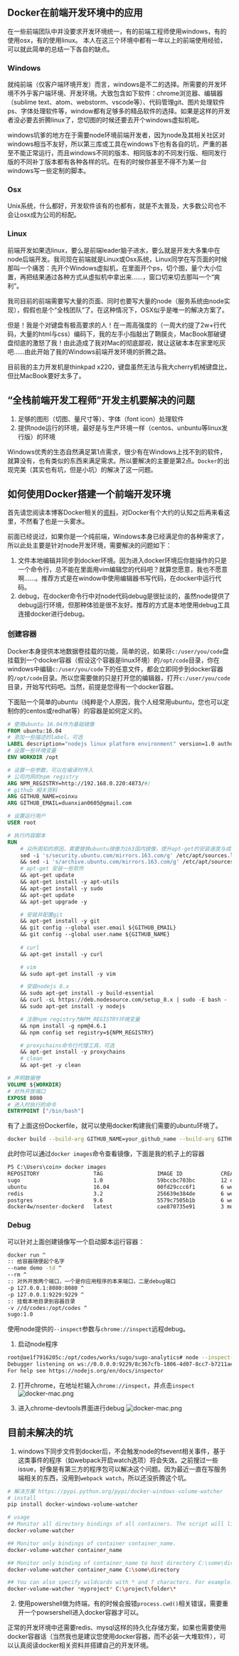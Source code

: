 ## Docker在前端开发环境中的应用
在一些前端团队中并没要求开发环境统一，有的前端工程师使用windows，有的使用osx，有的使用linux。
本人在这三个环境中都有一年以上的前端使用经验，可以就此简单的总结一下各自的缺点。

### Windows
就纯前端（仅客户端环境开发）而言，windows是不二的选择。所需要的开发环境不外乎客户端环境、开发环境。大致包含如下软件：chrome浏览器、编辑器（sublime text、atom、webstorm、vscode等）、代码管理git、图片处理软件ps、字体处理软件等，window都有足够多的精品软件的选择。如果是这样的开发者没必要去折腾linux了，您切图的时候还要去开个windows虚拟机呢。

windows坑爹的地方在于需要node环境前端开发者，因为node及其相关社区对windows相当不友好，所以第三库或工具在windows下也有各自的坑，严重的甚至不能正常运行，而且windows不同的版本、相同版本的不同发行版、相同发行版的不同补丁版本都有各种各样的坑。在有的时候你甚至不得不为某一台windows写一些定制的脚本。

### Osx
Unix系统，什么都好，开发软件该有的也都有，就是不太普及，大多数公司也不会让osx成为公司的标配。

### Linux
前端开发如果选linux，要么是前端leader脑子进水，要么就是开发大多集中在node后端开发。我司现在前端就是Linux或Osx系统，Linux同学在写页面的时候那叫一个痛苦：先开个Windows虚拟机，在里面开个ps，切个图，量个大小位置，再把结果通过各种方式从虚拟机中拿出来......，窗口切来切去那叫一个“爽利”。

我司目前的前端需要写大量的页面、同时也要写大量的node（服务系统由node实现），假假也是个“全栈团队”了。在这种情况下，OSX似乎是唯一的解决方案了。

但是！我是个对键盘有极高要求的人！在一周高强度的（一周大约提了2w+行代码，大量的html与css）编码下，我的左手小指敲出了鞘膜炎，MacBook那破键盘彻底的激怒了我！由此造成了我对Mac的彻底鄙视，就让这破本本在家里吃灰吧......由此开始了我的Windows前端开发环境的折腾之路。

目前我的主力开发机是thinkpad x220，键盘虽然无法与我大cherry机械键盘比，但比MacBook要好太多了。

## “全栈前端开发工程师”开发主机要解决的问题
1. 足够的图形（切图、量尺寸等）、字体（font icon）处理软件
2. 提供node运行的环境，最好是与生产环境一样（centos、unbuntu等linux发行版）的环境

Windows优秀的生态自然满足第1点需求，很少有在Windows上找不到的软件，就算没有，也有类似的东西来满足需求。所以要解决的主要是第2点。`Docker`的出现完美（其实也有坑，但是小坑）的解决了这一问题。

## 如何使用Docker搭建一个前端开发环境
首先请您阅读本博客Docker相关的[资料](../../README.md)，对Docker有个大约的认知之后再来看这里，不然看了也是一头雾水。

前面已经说过，如果你是一个纯前端，Windows本身已经满足你的各种需求了，所以此处主要是针对node开发环境，需要解决的问题如下：

1. 文件本地编辑并同步到docker环境。因为进入docker环境后你能操作的只是一个命令行，总不能在里面用vim编辑您的代码吧？就算您愿意，我也不愿意啊......。推荐方式是在window中使用编辑器书写代码，在docker中运行代码。
2. debug，在docker命令行中对node代码debug是很扯淡的，虽然node提供了debug运行环境，但那种体验是很不友好。推荐的方式是本地使用debug工具连接docker进行debug。

### 创建容器
Docker本身提供本地数据卷挂载的功能，简单的说，如果将`c:/user/you/code`盘挂载到一个docker容器（假设这个容器是linux环境）的`/opt/code`目录，你在windows中编辑`c:/user/you/code`下的任意文件，都会立即同步到docker容器的`/opt/code`目录。所以您需要做的只是打开您的编辑器，打开`c:/user/you/code`目录，开始写代码吧。当然，前提是您得有一个docker容器。

下面贴一个简单的ubuntu（纯粹是个人原因，我个人经常用ubuntu，您也可以定制你的centos或redhat等）的容器是如何定义的。

```dockerfile
# 使用ubuntu 16.04作为基础镜像
FROM ubuntu:16.04
# 添加一些描述的label，可选
LABEL description="nodejs linux platform environment" version=1.0 author=coinxu
# 设置一些环境变量
ENV WORKDIR /opt

# 设置一些参数，可以在编译时传入
# 公司内网的npm registry
ARG NPM_REGISTRY=http://192.168.0.220:4873/#/
# github 相关资料
ARG GITHUB_NAME=coinxu
ARG GITHUB_EMAIL=duanxian0605@gmail.com

# 设置运行用户
USER root

# 执行内容脚本
RUN                                                                                \
    # 众所周知的原因，需要替换ubuntu镜像为163国内镜像，提升apt-get的安装速度与成功率    
    sed -i 's/security.ubuntu.com/mirrors.163.com/g' /etc/apt/sources.list         \
    && sed -i 's/archive.ubuntu.com/mirrors.163.com/g' /etc/apt/sources.list       \
    # apt-get 安装一些软件
    && apt-get update                                                              \    
    && apt-get install -y apt-utils                                                \
    && apt-get install -y sudo                                                     \
    && apt-get update                                                              \
    && apt-get upgrade -y                                                          \

    # 安装并配置git
    && apt-get install -y git                                                      \
    && git config --global user.email ${GITHUB_EMAIL}                              \
    && git config --global user.name ${GITHUB_NAME}                                \
    
    # curl
    && apt-get install -y curl                                                     \

    # vim
    && sudo apt-get install -y vim                                                 \

    # 安装nodejs 8.x
    && sudo apt-get install -y build-essential                                     \
    && curl -sL https://deb.nodesource.com/setup_8.x | sudo -E bash -              \
    && sudo apt-get install -y nodejs                                              \

    # 注册npm registry为NPM_REGISTRY环境变量
    && npm install -g npm@4.6.1                                                    \
    && npm config set registry=${NPM_REGISTRY}                                     \        

    # proxychains命令行代理工具，可选
    && apt-get install -y proxychains                                              \                                                
    # clean
    && apt-get -y clean

# 声明数据卷
VOLUME ${WORKDIR}
# 对外开放端口
EXPOSE 8080
# 进入时执行的命令
ENTRYPOINT ["/bin/bash"]
```
有了上面这份Dockerfile，就可以使用docker构建我们需要的ubuntu环境了。
```bash
docker build --build-arg GITHUB_NAME=your_github_name --build-arg GITHUB_EMAIL=your_github_email -t your_image_name:1.0 .
```

此时你可以通过`docker images`命令查看镜像，下面是我的机子上的容器
```bat
PS C:\Users\coin> docker images
REPOSITORY                 TAG                 IMAGE ID            CREATED             SIZE
sugo                       1.0                 59bccbc703bc        12 days ago         576MB
ubuntu                     16.04               00fd29ccc6f1        6 weeks ago         111MB
redis                      3.2                 256639e384de        6 weeks ago         99.7MB
postgres                   9.6                 5579c7505b1b        6 weeks ago         268MB
docker4w/nsenter-dockerd   latest              cae870735e91        3 months ago        187kB
```
### Debug
可以针对上面创建镜像写一个启动脚本运行容器：
```bash
docker run ^
:: 给容器随便起个名字
--name demo -td ^
--rm ^
:: 对外开放两个端口，一个是你应用程序的本来端口，二是debug端口
-p 127.0.0.1:8080:8080 ^
-p 127.0.0.1:9229:9229 ^
:: 挂载本地目录到容器目录
-v //d/codes:/opt/codes ^
sugo:1.0
```
使用node提供的`--inspect`参数与`chrome://inspect`远程debug。

1. 启动node程序
```bash
root@ae1f7916205c:/opt/codes/works/sugo/sugo-analytics# node --inspect-brk=0.0.0.0:9229 app/app.js
Debugger listening on ws://0.0.0.0:9229/8c367cfb-1806-4d07-8cc7-b7211ae7b259
For help see https://nodejs.org/en/docs/inspector
```
2. 打开chrome，在地址栏输入`chrome://inspect`，并点击`inspect`
![docker-mac.png](https://raw.githubusercontent.com/CoinXu/blog/master/docker/usage/chrome-inspect.png)

3. 进入chrome-devtools界面进行debug
![docker-mac.png](https://raw.githubusercontent.com/CoinXu/blog/master/docker/usage/chrome-inspect-debug.png)

## 目前未解决的坑
1. windows下同步文件到docker后，不会触发node的fsevent相关事件，基于这类事件的程序（如webpack开启watch选项）将会失效。之前搜过一些issue，好像是有第三方的程序包可以解决这个问题。因为最近一直在写服务端相关的东西，没用到`webpack watch`，所以还没折腾这个坑。
```bash
# 解决方案 https://pypi.python.org/pypi/docker-windows-volume-watcher
# install
pip install docker-windows-volume-watcher

# usage
## Monitor all directory bindings of all containers. The script will listen for container start/stop events and notify all running containers about file changes.
docker-volume-watcher

## Monitor only bindings of container container_name.
docker-volume-watcher container_name

## Monitor only binding of container_name to host directory C:\some\directory.
docker-volume-watcher container_name C:\some\directory

## You can also specify wildcards with * and ? characters. For example: monitor only bindings of containers with names containing myproject to directories starting with C:\project\folder\.
docker-volume-watcher *myproject* C:\project\folder\*
```
2. 使用powershell做为终端，有的时候会报错`process.cwd()`相关错误，需要重开一个powsershell进入docker容器才可以。

正常的开发环境中还需要redis、mysql这样的持久化存储方案，如果也需要使用docker容器话（当然我也是建议您使用docker容器，而不必装一大堆软件），可以认真阅读docker相关资料并搭建自己的开发环境。
